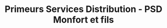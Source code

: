 ---
title: "Primeurs Services Distribution - PSD Monfort et fils"
url: /vert-saint-denis/primeurs-services-distribution-psd-monfort-et-fils/
shop: Gemüse & Obst
---